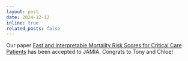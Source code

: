 ```yaml
---
layout: post
date: 2024-12-12
inline: true
related_posts: false
---
```


Our paper [Fast and Interpretable Mortality Risk Scores for Critical Care Patients](https://arxiv.org/pdf/2311.13015) has been accepted to JAMIA. Congrats to Tony and Chloe! 